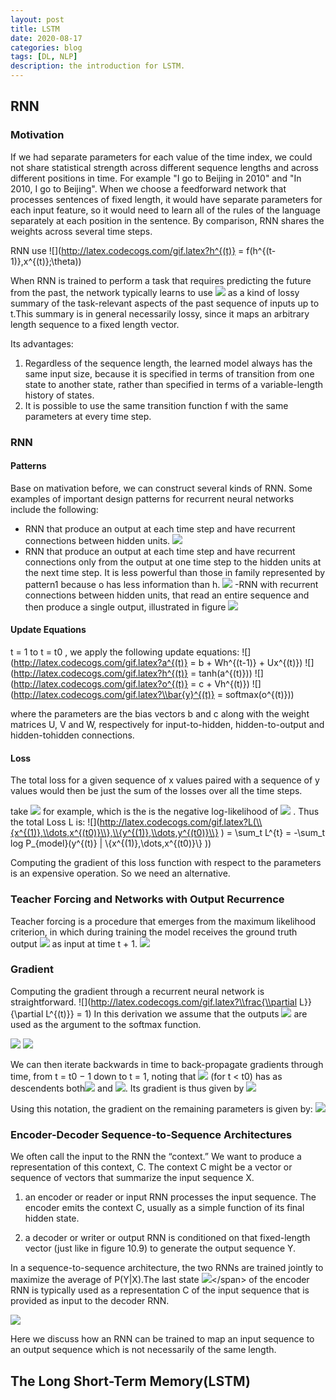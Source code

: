 ```yaml
---
layout: post
title: LSTM
date: 2020-08-17
categories: blog
tags: [DL, NLP]
description: the introduction for LSTM.
---
```


<!-- We are given a training dataset of n points:<span>![](http://latex.codecogs.com/gif.latex?(x_1,y_1),\\dots,(x_n,y_n))</span>
 -->

## RNN
### Motivation
If we had separate parameters for each value of the time index, we could not share statistical strength across different sequence lengths and across different positions in time. For example "I go to Beijing in 2010" and "In 2010, I go to Beijing". When we choose a feedforward network that processes sentences of fixed length, it would have separate parameters for each input feature, so it would need to learn all of the rules of the language separately at each position in the sentence. By comparison, RNN shares the weights across several time steps.

RNN use <span>![](http://latex.codecogs.com/gif.latex?h^{(t)} = f(h^{(t-1)},x^{(t)};\\theta))</span>

When RNN is trained to perform a task that requires predicting the future from the past, the network typically learns to use <span>![](http://latex.codecogs.com/gif.latex?h^{(t)})</span> as a kind of lossy summary of the task-relevant aspects of the past sequence of inputs up to t.This summary is in general necessarily lossy, since it maps an arbitrary length sequence to a fixed length vector.

Its advantages:
1. Regardless of the sequence length, the learned model always has the same input size, because it is specified in terms of transition from one state to another state, rather than specified in terms of a variable-length history of states.
2. It is possible to use the same transition function f with the same parameters at every time step.    

### RNN
#### Patterns
Base on mativation before, we can construct several kinds of RNN. Some examples of important design patterns for recurrent neural networks include the following:
- RNN that produce an output at each time step and have recurrent connections between hidden units.
![](./img/RNN_Pattern1.png)
- RNN that produce an output at each time step and have recurrent connections only from the output at one time step to the hidden units at the next time step. It is less powerful than those in family represented by pattern1 because o has less information than h.
![](./img/RNN_Pattern2.png)
-RNN with recurrent connections between hidden units, that read an entire sequence and then produce a single output, illustrated in figure
![](./img/RNN_Pattern3.png)

#### Update Equations
t = 1 to t = t0 , we apply the following update equations:
![](http://latex.codecogs.com/gif.latex?a^{(t)} = b + Wh^{(t-1)} + Ux^{(t)})
![](http://latex.codecogs.com/gif.latex?h^{(t)} = tanh(a^{(t)}))
![](http://latex.codecogs.com/gif.latex?o^{(t)} = c + Vh^{(t)})
![](http://latex.codecogs.com/gif.latex?\\bar{y}^{(t)} = softmax(o^{(t)}))

where the parameters are the bias vectors b and c along with the weight matrices U, V and W, respectively for input-to-hidden, hidden-to-output and hidden-tohidden connections.

#### Loss
The total loss for a given sequence of x values paired with a sequence of y values would then be just the sum of the losses over all the time steps.

take <span>![](http://latex.codecogs.com/gif.latex?L^{t}) </span> for example, which is the is the negative log-likelihood of <span>![](http://latex.codecogs.com/gif.latex?y^{t}) </span>. Thus the total Loss L is:
![](http://latex.codecogs.com/gif.latex?L(\\{x^{(1)},\\dots,x^{(t0)}\\},\\{y^{(1)},\\dots,y^{(t0)}\\} ) = \\sum_t L^{t} = -\\sum_t log P_{model}(y^{(t)} | \\{x^{(1)},\\dots,x^{(t0)}\\} )) 

Computing the gradient of this loss function with respect to the parameters is an expensive operation. So we need an alternative.

### Teacher Forcing and Networks with Output Recurrence
Teacher forcing is a procedure that emerges from the maximum likelihood criterion, in which during training the model receives the ground truth output <span>![](http://latex.codecogs.com/gif.latex?y^{(t)})</span> as input at time t + 1.
![](./img/RNN_teacher_forcing.png)

### Gradient
Computing the gradient through a recurrent neural network is straightforward.
![](http://latex.codecogs.com/gif.latex?\\frac{\\partial L}}{\\partial L^{(t)}} = 1)
In this derivation we assume that the outputs <span>![](http://latex.codecogs.com/gif.latex?o^{(t)})</span> are used as the argument to the softmax function.

![](./img/RNN_Gradient1.png)
![](./img/RNN_Gradient2.png)

We can then iterate backwards in time to back-propagate gradients through time, from t = t0 − 1 down to t = 1, noting that <span>![](http://latex.codecogs.com/gif.latex?h^{(t)})</span> (for t < t0) has as descendents both<span>![](http://latex.codecogs.com/gif.latex?h^{(t+1)})</span> and <span>![](http://latex.codecogs.com/gif.latex?o^{(t)})</span>. Its gradient is thus given by
![](./img/RNN_Gradient3.png)

Using this notation, the gradient on the remaining parameters is given by:
![](./img/RNN_Gradient4.png)

### Encoder-Decoder Sequence-to-Sequence Architectures
We often call the input to the RNN the “context.” We want to produce a representation of this context, C. The context C might be a vector or sequence of vectors that summarize the input sequence X.

1. an encoder or reader or input RNN processes the input sequence. The encoder emits the context C, usually as a simple function of its final hidden state.

2. a decoder or writer or output RNN is conditioned on that fixed-length vector (just like in figure 10.9) to generate the output sequence Y.

In a sequence-to-sequence architecture, the two RNNs are trained jointly to maximize
the average of P(Y|X).The last state <span>![](http://latex.codecogs.com/gif.latex?h^{(n_x)})</span> of the encoder RNN is typically used as a representation C of the input sequence that is provided as input to the decoder RNN.

![](./img/RNN_seq2seq1.png)

Here we discuss how an RNN can be trained to map an input sequence to an output sequence which is not necessarily of the same length.

## The Long Short-Term Memory(LSTM)